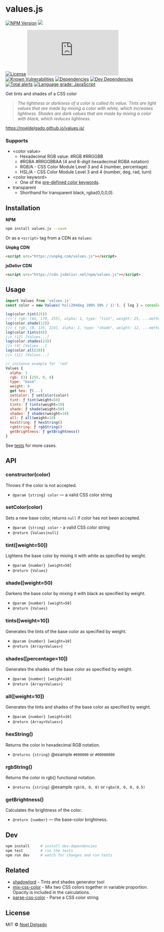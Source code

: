 # values.js

[![NPM Version][npm-image]][npm-url]
![][github-actions-nodejs-image]
<!--![][github-actions-lighthouse-image]-->
[![License][license-image]][license-url]
[![Minzipped size][bundlephobia-image]][bundlephobic-url]
[![Known Vulnerabilities][snyk-image]][snyk-url]
[![Dependencies][david-image]][david-url]
[![Dev Dependencies][david-dev-image]][david-dev-url]
[![Total alerts][lgtm-image]][lgtm-url]
[![Language grade: JavaScript][lgtm-grade-image]][lgtm-grade-url]

Get tints and shades of a CSS color

> _The lightness or darkness of a color is called its value.
Tints are light values that are made by mixing a color with white, which increases lightness. Shades are dark values that are made by mixing a color with black, which reduces lightness._

https://noeldelgado.github.io/values.js/

### Supports
* \<color value\>
	* Hexadecimal RGB value: #RGB #RRGGBB
	* #RGBA #RRGGBBAA (4 and 8-digit hexadecimal RGBA notation)
	* RGB/A - CSS Color Module Level 3 and 4 (number, percentage)
	* HSL/A - CSS Color Module Level 3 and 4 (number, deg, rad, turn)
* \<color keyword\>
	* One of the [pre-defined color keywords](https://www.w3.org/wiki/CSS/Properties/color/keywords).
* transparent
	* Shorthand for transparent black, rgba(0,0,0,0).

## Installation

**NPM**

```sh
npm install values.js --save
```

Or as a `<script>` tag from a CDN as `Values`:

**Unpkg CDN**

```html
<script src="https://unpkg.com/values.js"></script>
```

**jsDelivr CDN**

```html
<script src="https://cdn.jsdelivr.net/npm/values.js"></script>
```

## Usage
```js
import Values from 'values.js'
const color = new Values('hsl(204deg 100% 50% / 1)'), { log } = console

log(color.tint(25))
//> { rgb: [64, 179, 255], alpha: 1, type: "tint", weight: 25, ...methods }
log(color.shade(12))
//> { rgb: [0, 135, 224], alpha: 1, type: "shade", weight: 12, ...methods }
log(color.tints(8))
//> (12) [Values...]
log(color.shades(23))
//> (4) [Values...]
log(color.all(20))
//> (11) [Values...]

// instance example for 'red'
Values {
  alpha: 1
  rgb: (3) [255, 0, 0]
  type: "base"
  weight: 0
  get hex: ƒ(...)
  setColor: ƒ setColor(color)
  tint: ƒ tint(weight=50)
  tints: ƒ tints(weight=10)
  shade: ƒ shade(weight=50)
  shades: ƒ shades(weight=10)
  all: ƒ all(weight=10)
  hexString: ƒ hexString()
  rgbString: ƒ rgbString()
  getBrightness: ƒ getBrightness()
}
```
See [tests](https://github.com/noeldelgado/values.js/tree/master/test) for more cases.

## API

### constructor(color)
Throws if the color is not accepted.

- `@param {string} color` — a valid CSS color string

### setColor(color)
Sets a new base color, returns `null` if color has not been accepted.

- `@param {string} color` - a valid CSS color string
- `@return {Values|null}`

### tint([weight=50])
Lightens the base color by mixing it with white as specified by weight.

- `@param {number} [weight=50]`
- `@return {Values}`

### shade([weight=50)
Darkens the base color by mixing it with black as specified by weight.

- `@param {number} [weight=50]`
- `@return {Values}`

### tints([weight=10])
Generates the tints of the base color as specified by weight.

- `@param {number} [weight=10]`
- `@return {Array<Values>}`

### shades([percentage=10])
Generates the shades of the base color as specified by weight.

- `@param {number} [weight=10]`
- `@return {Array<Values>}`

### all([weight=10])
Generates the tints and shades of the base color as specified by weight.

- `@param {number} [weight=10]`
- `@return {Array<Values>}`

### hexString()
Returns the color in hexadecimal RGB notation.

- `@returns {string}` @example `#000000` or `#00000080`

### rgbString()
Returns the color in rgb() functional notation.

- `@returns {string}` @example `rgb(0, 0, 0)` or `rgba(0, 0, 0, 0.5)`

### getBrightness()
Calculates the brightness of the color.

- `@return {number}` — the base-color brightness.

## Dev
```sh
npm install 	# install dev-dependencies
npm test		# run the tests
npm run dev 	# watch for changes and run tests
```

## Related
- [shadowlord](https://github.com/noeldelgado/shadowlord) - Tints and shades generator tool
- [mix-css-color](https://github.com/noeldelgado/mix-css-color) - Mix two CSS colors together in variable proportion. Opacity is included in the calculations.
- [parse-css-color](https://github.com/noeldelgado/parse-css-color) - Parse a CSS color string

## License
MIT © [Noel Delgado](https://pixelia.me/)

[npm-image]: https://img.shields.io/npm/v/values.js.svg?logo=npm&label=NPM
[npm-url]: https://www.npmjs.com/package/values.js
[github-actions-nodejs-image]: https://github.com/noeldelgado/values.js/workflows/Node.js%20CI/badge.svg?branch=feature/v2
[github-actions-lighthouse-image]: https://github.com/noeldelgado/values.js/workflows/Lighthouse/badge.svg?branch=feature/v2
[license-image]: https://img.shields.io/npm/l/values.js.svg
[license-url]: https://github.com/noeldelgado/values.js/blob/master/LICENSE
[bundlephobia-image]: https://img.shields.io/bundlephobia/minzip/values.js?label=size
[bundlephobic-url]: https://bundlephobia.com/result?p=values.js
[snyk-image]: https://snyk.io/test/npm/values.js/badge.svg
[snyk-url]: https://snyk.io/test/npm/values.js
[david-image]: https://img.shields.io/david/noeldelgado/values.js.svg
[david-url]: https://david-dm.org/noeldelgado/values.js
[david-dev-image]: https://img.shields.io/david/dev/noeldelgado/values.js.svg
[david-dev-url]: https://david-dm.org/noeldelgado/values.js?type=dev
[lgtm-image]: https://img.shields.io/lgtm/alerts/g/noeldelgado/values.js.svg?logo=lgtm&logoWidth=18
[lgtm-url]: https://lgtm.com/projects/g/noeldelgado/values.js/alerts/
[lgtm-grade-image]: https://img.shields.io/lgtm/grade/javascript/g/noeldelgado/values.js.svg?logo=lgtm&logoWidth=18
[lgtm-grade-url]: https://lgtm.com/projects/g/noeldelgado/values.js/context:javascript
